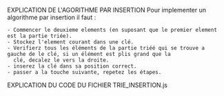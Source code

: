 EXPLICATION DE L'AGORITHME PAR INSERTION
    Pour implementer un algorithme par insertion il faut :

    - Commencer le deuxieme elements (en suposant que le premier element est la partie triée).
    - Stockez l'element courant dans une clé.
    - Verifierz tous les éléments de la partie triéé qui se trouve a gauche de le clé, si un élément est plis grand que la 
      clé, decalez le vers la droite.
    - inserez la clé dans sa position correct.
    - passer a la touche suivante, repetez les étapes.



EXPLICATION DU CODE DU FICHIER TRIE_INSERTION.js
